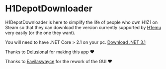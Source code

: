 # H1DepotDownloader

H1DepotDownloader is here to simplify the life of people who own H1Z1 on Steam so that they can download the version currently supported by [H1emu](https://h1emu.com/) very easily (or the one they want).

You will need to have .NET Core > 2.1 on your pc. [Download .NET 3.1](https://dotnet.microsoft.com/download/dotnet-core/thank-you/sdk-3.1.404-windows-x64-installer)

Thanks to [Delusional](https://github.com/uDelusional) for making this app :heart:

Thanks to [Eavilaswayce](https://github.com/Eavilaswayce) for the rework of the GUI :heart:
